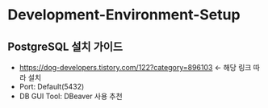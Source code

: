 # Development-Environment-Setup

## PostgreSQL 설치 가이드
- https://dog-developers.tistory.com/122?category=896103 <- 해당 링크 따라 설치
- Port: Default(5432)
- DB GUI Tool: DBeaver 사용 추천

